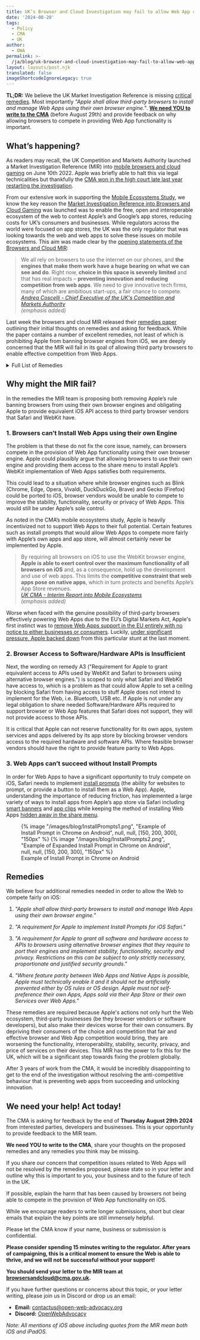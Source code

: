 ```yaml
---
title: UK’s Browser and Cloud Investigation may fail to allow Web App competition
date: '2024-08-20'
tags:
  - Policy
  - CMA
  - UK
author:
  - OWA
permalink: >-
  /ja/blog/uk-browser-and-cloud-investigation-may-fail-to-allow-web-app-competition/index.html
layout: layouts/post.njk
translated: false
imageShortcodeIgnoreLegacy: true
---
```


**TL;DR:** We believe the UK Market Investigation Reference is missing [critical remedies](/blog/uk-browser-and-cloud-investigation-may-fail-to-allow-web-app-competition/#remedies). Most importantly *"Apple shall allow third-party browsers to install and manage Web Apps using their own browser engine."*. [**We need YOU to write to the CMA**](/blog/uk-browser-and-cloud-investigation-may-fail-to-allow-web-app-competition/#we-need-your-help!-act-today!) (before August 29th) and provide feedback on why allowing browsers to compete in providing Web App functionality is important.

## What’s happening?

As readers may recall, the UK Competition and Markets Authority launched a Market Investigation Reference (MIR) into [mobile browsers and cloud gaming](https://www.gov.uk/cma-cases/mobile-browsers-and-cloud-gaming) on June 10th 2022. Apple was briefly able to halt this via legal technicalities but thankfully the [CMA won in the high court late last year restarting the investigation](https://open-web-advocacy.org/blog/cma-reopens-investigation-into-apple/).  

From our extensive work in supporting the [Mobile Ecosystems Study](https://www.gov.uk/cma-cases/mobile-ecosystems-market-study), we know the key reason the [Market Investigation Reference into Browsers and Cloud Gaming](https://www.gov.uk/cma-cases/mobile-browsers-and-cloud-gaming) was launched was to enable the free, open and interoperable ecosystem of the web to contest Apple’s and Google’s app stores, reducing costs for UK’s consumers and businesses. While regulators across the world were focused on app stores, the UK was the only regulator that was looking towards the web and web apps to solve these issues on mobile ecosystems. This aim was made clear by the [opening statements of the Browsers and Cloud MIR](https://www.gov.uk/government/news/cma-plans-market-investigation-into-mobile-browsers-and-cloud-gaming):


> We all rely on browsers to use the internet on our phones, and **the engines that make them work have a huge bearing on what we can see and do**. Right now, **choice in this space is severely limited** and that has real impacts – **preventing innovation and reducing competition from web apps**. We need to give innovative tech firms, many of which are ambitious start-ups, a fair chance to compete.
> </br><cite>[Andrea Coscelli - Chief Executive of the UK's Competition and Markets Authority](https://www.gov.uk/government/news/cma-plans-market-investigation-into-mobile-browsers-and-cloud-gaming)</br>(emphasis added)
</cite>

Last week the browsers and cloud MIR released their [remedies paper](https://assets.publishing.service.gov.uk/media/66b484020808eaf43b50dea8/Working_paper_7_Potential_Remedies_8.8.24.pdf) outlining their initial thoughts on remedies and asking for feedback. While the paper contains a number of excellent remedies, not least of which is prohibiting Apple from banning browser engines from iOS, we are deeply concerned that the MIR will fail in its goal of allowing third party browsers to enable effective competition from Web Apps.

<details>
<summary>Full List of Remedies</summary>
<br></br>

This list is on page 21 of the [Browsers and Cloud Remedies Paper](https://assets.publishing.service.gov.uk/media/66b484020808eaf43b50dea8/Working_paper_7_Potential_Remedies_8.8.24.pdf).
<br></br>
**Issue 1 – Apple’s WebKit restriction**

* A1 - Requirement for Apple to grant access to alternative browser engines to iOS.

* A2 - Requirement for Apple to grant equivalent access to iOS to browsers using alternative browser engines. 

* A3 - Requirement for Apple to grant equivalent access to APIs used by WebKit and Safari to browsers using alternative browser engines.

**Issue 2 – Apple’s and Google’s control over supply of browser engines to restrict access to functionalities**

* A4 - Requirement for Google to grant equivalent access to APIs used by Chrome.

**Issue 3 – Apple preventing all rival browser vendors from offering remote tab IABs on iOS**

* B1 - A requirement for Apple to enable remote tab IABs for WebKit-based browsers.

* B2 - A requirement for Apple to enable remote tab IABs for browsers wishing to use alternative browser engines.

**Issue 4 – Apple preventing rival browser engines from offering nonWebKit based webview IABs, including bundled engine IABs to app developers on iOS**

* B3 - A requirement for Apple to allow alternative webviews to Apple’s iOS WKWebView.

**Issue 5 – on Android, default settings and preinstallation of Android WebView make it difficult for app developers to use IABs based on alternative webviews**

* No remedies proposed.

**Issue 6 – Apple’s and Google’s IAB policies offer users limited choice and control in relation to which browser is used for IAB implementation in native apps**

* B4 - A requirement for Apple and Google to implement remote tab IABs using the default browser.

* B5 - A requirement for Apple and Google to make users aware of being in an IAB by implementing changes to the interface or implement disclosures.

* B6 - A requirement for Apple and Google to implement opt-out settings for in-app browsing.

**Issue 7 - Apple’s and Google’s control of choice architecture in factory settings**

* C1 - A requirement for Apple and Google to ensure that multiple browsers are pre-installed, using defined criteria.

* C2 - A requirement for Apple and Google to ensure the use of browser choice screens at device set-up.

* C3 - A requirement for Apple and Google to ensure the placement of a default browser selected by the user in the ‘dock’ / ‘hot seat’ or on the default home screen at device set-up.

* C4 - A requirement for Apple and Google to ensure that a user’s choice of default browser is always followed across all browser access points.

**Issue 8 - Apple’s and Google’s use of certain choice architecture practices after device set-up**

* C5 - A requirement for Apple and Google to ensure the use of browser choice screen(s) after device set-up.

* C6 - A requirement for Apple and Google to make adaptations to the user journey for changing their default browser.

* C7 - A requirement for Apple and Google to share user data on default browsers settings with browser vendors.

* C8 - A requirement for Apple and Google to ensure that the frequency of default browser prompts and notifications is limited.

* C9 - A requirement for Apple and Google to allow users to uninstall Safari browser app on iOS and Chrome on Android devices.

**Issue 9 – Apple’s App Store policies in relation to cloud gaming services**

* D1 - A requirement for Apple to review and amend its Guidelines to remove the specific restriction identified as restrictive and a prohibition on Apple introducing new restrictions with equivalent effect.

* D2 - A requirement for Apple to enable cloud gaming native apps to operate on a ‘read-only’ basis (i.e. with no ingame purchases or subscriptions) so that games do not need to be re-coded and no commission would therefore be payable to Apple).

**Issue 10 – app store rules in relation to in-app payment systems for in-game transactions**

* D3 - A requirement for Apple and Google to allow CGSPs to incorporate their own or third party in-app payment systems for in-game transactions.

</details>

## Why might the MIR fail?

In the remedies the MIR team is proposing both removing Apple’s rule banning browsers from using their own browser engines and obligating Apple to provide equivalent iOS API access to third party browser vendors that Safari and WebKit have.

### 1. Browsers can’t Install Web Apps using their own Engine

The problem is that these do not fix the core issue, namely, can browsers compete in the provision of Web App functionality using their own browser engine. Apple could plausibly argue that allowing browsers to use their own engine and providing them access to the share menu to install Apple’s WebKit implementation of Web Apps satisfies both requirements.

This could lead to a situation where while browser engines such as Blink (Chrome, Edge, Opera, Vivaldi, DuckDuckGo, Brave) and Gecko (Firefox) could be ported to iOS, browser vendors would be unable to compete to improve the stability, functionality, security or privacy of Web Apps. This would still be under Apple’s sole control.

As noted in the CMA’s mobile ecosystems study, Apple is heavily incentivized not to support Web Apps to their full potential. Certain features such as install prompts that would allow Web Apps to compete more fairly with Apple’s own apps and app store, will almost certainly never be implemented by Apple.

> By requiring all browsers on iOS to use the WebKit browser engine, **Apple is able to exert control over the maximum functionality of all browsers on iOS** and, as a consequence, hold up the development and use of web apps. This limits the **competitive constraint that web apps pose on native apps**, which in turn protects and benefits Apple’s App Store revenues.
> </br><cite>[UK CMA - Interim Report into Mobile Ecosystems](https://www.gov.uk/government/publications/mobile-ecosystems-market-study-interim-report)</br>(emphasis added)
</cite>

Worse when faced with the genuine possibility of third-party browsers effectively powering Web Apps due to the EU’s Digital Markets Act, Apple's first instinct was to [remove Web Apps support in the EU entirely with no notice to either businesses or consumers](https://open-web-advocacy.org/blog/its-official-apple-kills-web-apps-in-the-eu/). Luckily, [under significant pressure, Apple backed down](https://open-web-advocacy.org/blog/apple-backs-off-killing-web-apps/) from this particular stunt at the last moment. 

### 2. Browser Access to Software/Hardware APIs is Insufficient

Next, the wording on remedy A3 ("Requirement for Apple to grant equivalent access to APIs used by WebKit and Safari to browsers using alternative browser engines.") is scoped to only what Safari and WebKit have access to, which is a problem as that could allow Apple to set a ceiling by blocking Safari from having access to stuff Apple does not intend to implement for the Web, i.e. Bluetooth, USB etc. If Apple is not under any legal obligation to share needed Software/Hardware APIs required to support browser or Web App features that Safari does not support, they will not provide access to those APIs.

It is critical that Apple can not reserve functionality for its own apps, system services and apps delivered by its app store by blocking browser vendors access to the required hardware and software APIs. Where feasible browser vendors should have the right to provide feature parity to Web Apps.

### 3. Web Apps can’t succeed without Install Prompts

In order for Web Apps to have a significant opportunity to truly compete on iOS, Safari needs to implement [install prompts](https://web.dev/learn/pwa/installation-prompt/) (the ability for websites to prompt, or provide a button to install them as a Web App). Apple, understanding the importance of reducing friction, has implemented a large variety of ways to install apps from Apple’s app store via Safari including [smart banners](https://open-web-advocacy.org/walled-gardens-report/#smart-app-banners) and [app clips](https://open-web-advocacy.org/walled-gardens-report/#app-clips) while keeping the method of installing Web Apps [hidden away in the share menu](https://open-web-advocacy.org/walled-gardens-report/#ios-safari).

<figure>
    {% image
        "/images/blog/InstallPrompts1.png",
        "Example of Install Prompt in Chrome on Android",
        null, null,
        [150, 200, 300],
        "150px"
    %}
    {% image
        "/images/blog/InstallPrompts2.png",
        "Example of Expanded Install Prompt in Chrome on Android",
        null, null,
        [150, 200, 300],
        "150px"
    %}
    <figcaption>Example of Install Prompt in Chrome on Android</figcaption>
</figure>

## Remedies

We believe four additional remedies needed in order to allow the Web to compete fairly on iOS:

1. *"Apple shall allow third-party browsers to install and manage Web Apps using their own browser engine."*


2. *"A requirement for Apple to implement Install Prompts for iOS Safari."*


3. *"A requirement for Apple to grant all software and hardware access to APIs to browsers using alternative browser engines that they require to port their engines and implement stability, functionality, security and privacy. Restrictions on this can be subject to only strictly necessary, proportionate and justified security grounds."*


4. *"Where feature parity between Web Apps and Native Apps is possible, Apple must technically enable it and it should not be artificially prevented either by OS rules or OS design. Apple must not self-preference their own Apps, Apps sold via their App Store or their own Services over Web Apps."*

These remedies are required because Apple's actions not only hurt the Web ecosystem, third-party businesses (be they browser vendors or software developers), but also make their devices worse for their own consumers. By depriving their consumers of the choice and competition that fair and effective browser and Web App competition would bring, they are worsening the functionality, interoperability, stability, security, privacy, and price of services on their devices. This MIR has the power to fix this for the UK, which will be a significant step towards fixing the problem globally.

After 3 years of work from the CMA, it would be incredibly disappointing to get to the end of the investigation without resolving the anti-competitive behaviour that is preventing web apps from succeeding and unlocking innovation.

## We need your help! Act today!

The CMA is asking for feedback by the end of **Thursday August 29th 2024** from interested parties, developers and businesses. This is your opportunity to provide feedback to the MIR team.

**We need YOU to write to the CMA**, share your thoughts on the proposed remedies and any remedies you think may be missing. 

If you share our concern that competition issues related to Web Apps will not be resolved by the remedies proposed, please state so in your letter and outline why this is important to you, your business and to the future of tech in the UK.

If possible, explain the harm that has been caused by browsers not being able to compete in the provision of Web App functionality on iOS. 

While we encourage readers to write longer submissions, short but clear emails that explain the key points are still immensely helpful.

Please let the CMA know if your name, business or submission is confidential.

**Please consider spending 15 minutes writing to the regulator. After years of campaigning, this is a critical moment to ensure the Web is able to thrive, and we will not be successful without your support!**

**You should send your letter to the MIR team at [browsersandcloud@cma.gov.uk](mailto:browsersandcloud@cma.gov.uk).**

If you have further questions or concerns about this topic, or your letter writing, please join us in Discord or drop us an email:
- **Email:**        [contactus@open-web-advocacy.org](mailto:contactus@open-web-advocacy.org)
- **Discord:**      [OpenWebAdvocacy](https://discord.gg/x53hkqrRKx)

*Note: All mentions of iOS above including quotes from the MIR mean both iOS and iPadOS.*

